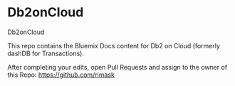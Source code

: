 # Db2onCloud
Db2onCloud

This repo contains the Bluemix Docs content for Db2 on Cloud (formerly dashDB for Transactions).

After completing your edits, open Pull Requests and assign to the owner of this Repo: https://github.com/rimask
